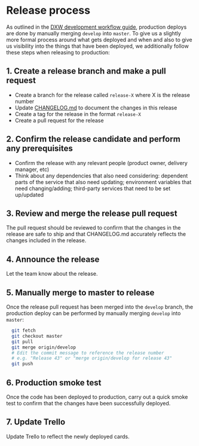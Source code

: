 # Release process

As outlined in the [DXW development workflow guide], production deploys are
done by manually merging `develop` into `master`. To give us a slightly more
formal process around what gets deployed and when and also to give us
visibility into the things that have been deployed, we additionally follow
these steps when releasing to production:

## 1. Create a release branch and make a pull request

  - Create a branch for the release called `release-X` where X is the release
    number
  - Update [CHANGELOG.md](CHANGELOG.md) to document the changes in this release
  - Create a tag for the release in the format `release-X`
  - Create a pull request for the release

## 2. Confirm the release candidate and perform any prerequisites

  - Confirm the release with any relevant people (product owner, delivery
    manager, etc)
  - Think about any dependencies that also need considering: dependent parts
    of the service that also need updating; environment variables that need
    changing/adding; third-party services that need to be set up/updated

## 3. Review and merge the release pull request

The pull request should be reviewed to confirm that the changes in the release
are safe to ship and that CHANGELOG.md accurately reflects the changes
included in the release.

## 4. Announce the release

Let the team know about the release.

## 5. Manually merge to master to release

Once the release pull request has been merged into the `develop` branch, the
production deploy can be performed by manually merging `develop` into `master`:

```bash
  git fetch
  git checkout master
  git pull
  git merge origin/develop
  # Edit the commit message to reference the release number
  # e.g. "Release 43" or "merge origin/develop for release 43"
  git push
```

## 6. Production smoke test

Once the code has been deployed to production, carry out a quick smoke test to
confirm that the changes have been successfully deployed.

## 7. Update Trello

Update Trello to reflect the newly deployed cards.

[DXW development workflow guide]:http://playbook.dxw.com/#/guides/development-workflow?id=deploying
